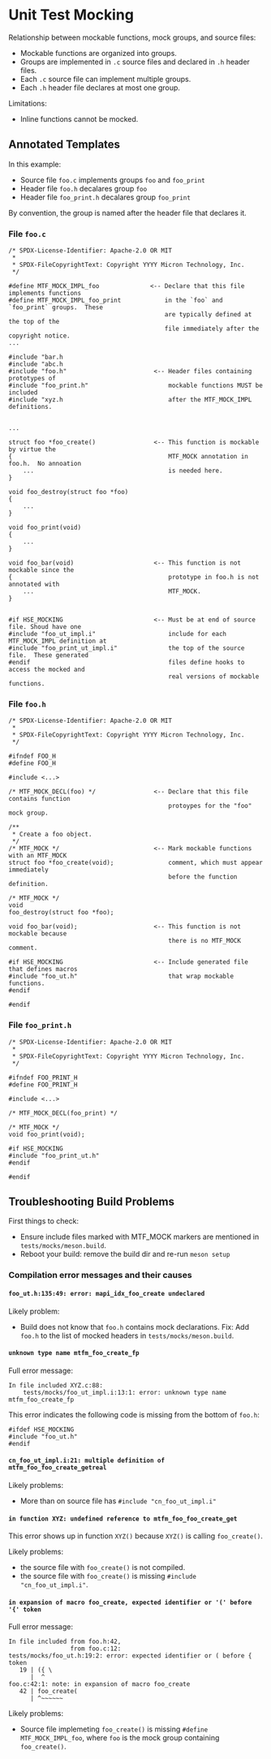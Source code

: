 <!--
SPDX-License-Identifier: Apache-2.0 OR MIT

SPDX-FileCopyrightText: Copyright 2022 Micron Technology, Inc.
-->

# Unit Test Mocking

Relationship between mockable functions, mock groups, and source files:
- Mockable functions are organized into groups.
- Groups are implemented in `.c` source files and declared in `.h` header files.
- Each `.c` source file can implement multiple groups.
- Each `.h` header file declares at most one group.

Limitations:
- Inline functions cannot be mocked.

## Annotated Templates

In this example:
- Source file `foo.c` implements groups `foo` and `foo_print`
- Header file `foo.h` decalares group `foo`
- Header file `foo_print.h` decalares group `foo_print`

By convention, the group is named after the header file that declares it.

### File `foo.c`

```
/* SPDX-License-Identifier: Apache-2.0 OR MIT
 *
 * SPDX-FileCopyrightText: Copyright YYYY Micron Technology, Inc.
 */

#define MTF_MOCK_IMPL_foo              <-- Declare that this file implements functions
#define MTF_MOCK_IMPL_foo_print            in the `foo` and `foo_print` groups.  These
                                           are typically defined at the top of the
                                           file immediately after the copyright notice.
...

#include "bar.h
#include "abc.h
#include "foo.h"                        <-- Header files containing prototypes of
#include "foo_print.h"                      mockable functions MUST be included
#include "xyz.h                             after the MTF_MOCK_IMPL definitions.


...

struct foo *foo_create()                <-- This function is mockable by virtue the
{                                           MTF_MOCK annotation in foo.h.  No annoation
    ...                                     is needed here.
}

void foo_destroy(struct foo *foo)
{
    ...
}

void foo_print(void)
{
    ...
}

void foo_bar(void)                      <-- This function is not mockable since the
{                                           prototype in foo.h is not annotated with
    ...                                     MTF_MOCK.
}


#if HSE_MOCKING                         <-- Must be at end of source file. Shoud have one
#include "foo_ut_impl.i"                    include for each MTF_MOCK_IMPL definition at
#include "foo_print_ut_impl.i"              the top of the source file.  These generated
#endif                                      files define hooks to access the mocked and
                                            real versions of mockable functions.
```

### File `foo.h`
```
/* SPDX-License-Identifier: Apache-2.0 OR MIT
 *
 * SPDX-FileCopyrightText: Copyright YYYY Micron Technology, Inc.
 */

#ifndef FOO_H
#define FOO_H

#include <...>

/* MTF_MOCK_DECL(foo) */                <-- Declare that this file contains function
                                            protoypes for the "foo" mock group.

/**
 * Create a foo object.
 */
/* MTF_MOCK */                          <-- Mark mockable functions with an MTF_MOCK
struct foo *foo_create(void);               comment, which must appear immediately
                                            before the function definition.

/* MTF_MOCK */
void
foo_destroy(struct foo *foo);

void foo_bar(void);                     <-- This function is not mockable because
                                            there is no MTF_MOCK comment.

#if HSE_MOCKING                         <-- Include generated file that defines macros
#include "foo_ut.h"                         that wrap mockable functions.
#endif

#endif
```

### File `foo_print.h`
```
/* SPDX-License-Identifier: Apache-2.0 OR MIT
 *
 * SPDX-FileCopyrightText: Copyright YYYY Micron Technology, Inc.
 */

#ifndef FOO_PRINT_H
#define FOO_PRINT_H

#include <...>

/* MTF_MOCK_DECL(foo_print) */

/* MTF_MOCK */
void foo_print(void);

#if HSE_MOCKING
#include "foo_print_ut.h"
#endif

#endif
```
## Troubleshooting Build Problems

First things to check:
- Ensure include files marked with MTF_MOCK markers are mentioned in `tests/mocks/meson.build`.
- Reboot your build: remove the build dir and re-run `meson setup`

### Compilation error messages and their causes

#### `foo_ut.h:135:49: error: mapi_idx_foo_create undeclared`

Likely problem:
- Build does not know that `foo.h` contains mock declarations.  Fix: Add
  `foo.h` to the list of mocked headers in `tests/mocks/meson.build`.

#### `unknown type name mtfm_foo_create_fp`

Full error message:
```
In file included XYZ.c:88:
    tests/mocks/foo_ut_impl.i:13:1: error: unknown type name mtfm_foo_create_fp
```

This error indicates the following code is missing from the bottom of `foo.h`:
```
#ifdef HSE_MOCKING
#include "foo_ut.h"
#endif
```

#### `cn_foo_ut_impl.i:21: multiple definition of mtfm_foo_foo_create_getreal`

Likely problems:
- More than on source file has `#include "cn_foo_ut_impl.i"`

#### `in function XYZ: undefined reference to mtfm_foo_foo_create_get`

This error shows up in function `XYZ()` because `XYZ()` is calling `foo_create()`.

Likely problems:
- the source file with `foo_create()` is not compiled.
- the source file with `foo_create()` is missing `#include "cn_foo_ut_impl.i"`.

#### `in expansion of macro foo_create, expected identifier or '(' before '{' token`

Full error message:
```
In file included from foo.h:42,
                 from foo.c:12:
tests/mocks/foo_ut.h:19:2: error: expected identifier or ( before { token
   19 | ({ \
      |  ^
foo.c:42:1: note: in expansion of macro foo_create
   42 | foo_create(
      | ^~~~~~~
```

Likely problems:
- Source file implemeting `foo_create()` is missing `#define MTF_MOCK_IMPL_foo`, where `foo`
  is the mock group containing `foo_create()`.
